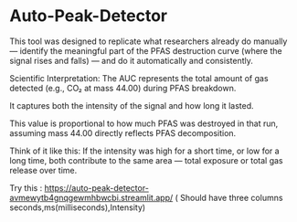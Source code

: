 # Auto-Peak-Detector
This tool was designed to replicate what researchers already do manually — identify the meaningful part of the PFAS destruction curve (where the signal rises and falls) — and do it automatically and consistently.

Scientific Interpretation:
The AUC represents the total amount of gas detected (e.g., CO₂ at mass 44.00) during PFAS breakdown.

It captures both the intensity of the signal and how long it lasted.

This value is proportional to how much PFAS was destroyed in that run, assuming mass 44.00 directly reflects PFAS decomposition.

Think of it like this:
If the intensity was high for a short time, or low for a long time, both contribute to the same area — total exposure or total gas release over time.

Try this : https://auto-peak-detector-avmewytb4gnqgewmhbwcbi.streamlit.app/
( Should have three columns seconds,ms(milliseconds),Intensity) 

